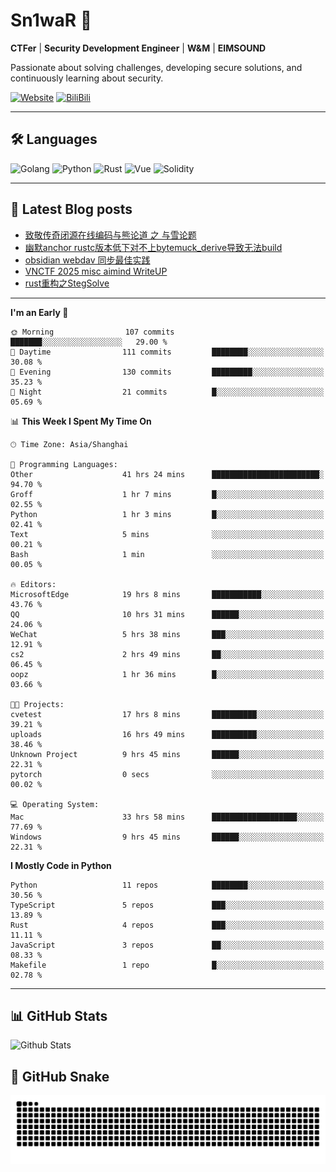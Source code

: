 # Sn1waR 👋

**CTFer** | **Security Development Engineer** | **W&M** | **EIMSOUND**

Passionate about solving challenges, developing secure solutions, and continuously learning about security.

[![Website](https://img.shields.io/website?url=https%3A%2F%2Fwww.snowywar.top)](https://www.snowywar.top) 
[![BiliBili](https://img.shields.io/badge/BiliBili-哔哩哔哩-00A1D6?style=flat&logo=bilibili&logoColor=white)](https://space.bilibili.com/8389161)  

---

## 🛠️ Languages
![Golang](https://img.shields.io/badge/-Golang-00ADD8?style=flat&logo=go&logoColor=white)
![Python](https://img.shields.io/badge/-Python-3776AB?style=flat&logo=python&logoColor=white)
![Rust](https://img.shields.io/badge/-Rust-000000?style=flat&logo=rust&logoColor=white)
![Vue](https://img.shields.io/badge/-Vue.js-4FC08D?style=flat&logo=vue.js&logoColor=white)
![Solidity](https://img.shields.io/badge/-Solidity-363636?style=flat&logo=solidity&logoColor=white)

---
## 📖 Latest Blog posts
<!-- BLOG-POST-LIST:START -->
- [致敬传奇闭源在线编码与熊论道 之 与雪论题](https://www.snowywar.top/4590.html)
- [幽默anchor rustc版本低下对不上bytemuck_derive导致无法build](https://www.snowywar.top/4587.html)
- [obsidian webdav 同步最佳实践](https://www.snowywar.top/4555.html)
- [VNCTF 2025 misc aimind WriteUP](https://www.snowywar.top/4546.html)
- [rust重构之StegSolve](https://www.snowywar.top/4541.html)
<!-- BLOG-POST-LIST:END -->
---
<!--START_SECTION:waka-->
**I'm an Early 🐤** 

```text
🌞 Morning                107 commits         ███████░░░░░░░░░░░░░░░░░░   29.00 % 
🌆 Daytime                111 commits         ████████░░░░░░░░░░░░░░░░░   30.08 % 
🌃 Evening                130 commits         █████████░░░░░░░░░░░░░░░░   35.23 % 
🌙 Night                  21 commits          █░░░░░░░░░░░░░░░░░░░░░░░░   05.69 % 
```


📊 **This Week I Spent My Time On** 

```text
🕑︎ Time Zone: Asia/Shanghai

💬 Programming Languages: 
Other                    41 hrs 24 mins      ████████████████████████░   94.70 % 
Groff                    1 hr 7 mins         █░░░░░░░░░░░░░░░░░░░░░░░░   02.55 % 
Python                   1 hr 3 mins         █░░░░░░░░░░░░░░░░░░░░░░░░   02.41 % 
Text                     5 mins              ░░░░░░░░░░░░░░░░░░░░░░░░░   00.21 % 
Bash                     1 min               ░░░░░░░░░░░░░░░░░░░░░░░░░   00.05 % 

🔥 Editors: 
MicrosoftEdge            19 hrs 8 mins       ███████████░░░░░░░░░░░░░░   43.76 % 
QQ                       10 hrs 31 mins      ██████░░░░░░░░░░░░░░░░░░░   24.06 % 
WeChat                   5 hrs 38 mins       ███░░░░░░░░░░░░░░░░░░░░░░   12.91 % 
cs2                      2 hrs 49 mins       ██░░░░░░░░░░░░░░░░░░░░░░░   06.45 % 
oopz                     1 hr 36 mins        █░░░░░░░░░░░░░░░░░░░░░░░░   03.66 % 

🐱‍💻 Projects: 
cvetest                  17 hrs 8 mins       ██████████░░░░░░░░░░░░░░░   39.21 % 
uploads                  16 hrs 49 mins      ██████████░░░░░░░░░░░░░░░   38.46 % 
Unknown Project          9 hrs 45 mins       ██████░░░░░░░░░░░░░░░░░░░   22.31 % 
pytorch                  0 secs              ░░░░░░░░░░░░░░░░░░░░░░░░░   00.02 % 

💻 Operating System: 
Mac                      33 hrs 58 mins      ███████████████████░░░░░░   77.69 % 
Windows                  9 hrs 45 mins       ██████░░░░░░░░░░░░░░░░░░░   22.31 % 
```

**I Mostly Code in Python** 

```text
Python                   11 repos            ████████░░░░░░░░░░░░░░░░░   30.56 % 
TypeScript               5 repos             ███░░░░░░░░░░░░░░░░░░░░░░   13.89 % 
Rust                     4 repos             ███░░░░░░░░░░░░░░░░░░░░░░   11.11 % 
JavaScript               3 repos             ██░░░░░░░░░░░░░░░░░░░░░░░   08.33 % 
Makefile                 1 repo              █░░░░░░░░░░░░░░░░░░░░░░░░   02.78 % 
```




<!--END_SECTION:waka-->
---

## 📊 GitHub Stats
![Github Stats](https://github-readme-stats.vercel.app/api?username=jiayuqi7813&show_icons=true&theme=radical)

## 🐍 GitHub Snake
<picture>
  <source media="(prefers-color-scheme: dark)" srcset="https://raw.githubusercontent.com/jiayuqi7813/jiayuqi7813/output/github-contribution-grid-snake-dark.svg">
  <source media="(prefers-color-scheme: light)" srcset="https://raw.githubusercontent.com/jiayuqi7813/jiayuqi7813/output/github-contribution-grid-snake.svg">
  <img alt="github contribution grid snake animation" src="https://raw.githubusercontent.com/jiayuqi7813/jiayuqi7813/output/github-contribution-grid-snake.svg">
</picture>

